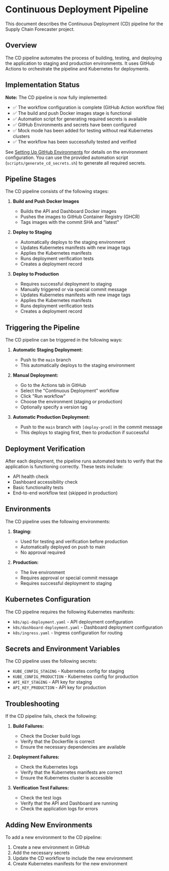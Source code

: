 # Continuous Deployment Pipeline

This document describes the Continuous Deployment (CD) pipeline for the Supply Chain Forecaster project.

## Overview

The CD pipeline automates the process of building, testing, and deploying the application to staging and production environments. It uses GitHub Actions to orchestrate the pipeline and Kubernetes for deployments.

## Implementation Status

**Note:** The CD pipeline is now fully implemented:

- ✅ The workflow configuration is complete (GitHub Action workflow file)
- ✅ The build and push Docker images stage is functional
- ✅ Automation script for generating required secrets is available
- ✅ GitHub Environments and secrets have been configured
- ✅ Mock mode has been added for testing without real Kubernetes clusters
- ✅ The workflow has been successfully tested and verified

See [Setting Up GitHub Environments](../../scripts/setup_github_environments.md) for details on the environment configuration. You can use the provided automation script (`scripts/generate_cd_secrets.sh`) to generate all required secrets.

## Pipeline Stages

The CD pipeline consists of the following stages:

1. **Build and Push Docker Images**
   - Builds the API and Dashboard Docker images
   - Pushes the images to GitHub Container Registry (GHCR)
   - Tags images with the commit SHA and "latest"

2. **Deploy to Staging**
   - Automatically deploys to the staging environment
   - Updates Kubernetes manifests with new image tags
   - Applies the Kubernetes manifests
   - Runs deployment verification tests
   - Creates a deployment record

3. **Deploy to Production**
   - Requires successful deployment to staging
   - Manually triggered or via special commit message
   - Updates Kubernetes manifests with new image tags
   - Applies the Kubernetes manifests
   - Runs deployment verification tests
   - Creates a deployment record

## Triggering the Pipeline

The CD pipeline can be triggered in the following ways:

1. **Automatic Staging Deployment:**
   - Push to the `main` branch
   - This automatically deploys to the staging environment

2. **Manual Deployment:**
   - Go to the Actions tab in GitHub
   - Select the "Continuous Deployment" workflow
   - Click "Run workflow"
   - Choose the environment (staging or production)
   - Optionally specify a version tag

3. **Automatic Production Deployment:**
   - Push to the `main` branch with `[deploy-prod]` in the commit message
   - This deploys to staging first, then to production if successful

## Deployment Verification

After each deployment, the pipeline runs automated tests to verify that the application is functioning correctly. These tests include:

- API health check
- Dashboard accessibility check
- Basic functionality tests
- End-to-end workflow test (skipped in production)

## Environments

The CD pipeline uses the following environments:

1. **Staging:**
   - Used for testing and verification before production
   - Automatically deployed on push to main
   - No approval required

2. **Production:**
   - The live environment
   - Requires approval or special commit message
   - Requires successful deployment to staging

## Kubernetes Configuration

The CD pipeline requires the following Kubernetes manifests:

- `k8s/api-deployment.yaml` - API deployment configuration
- `k8s/dashboard-deployment.yaml` - Dashboard deployment configuration
- `k8s/ingress.yaml` - Ingress configuration for routing

## Secrets and Environment Variables

The CD pipeline uses the following secrets:

- `KUBE_CONFIG_STAGING` - Kubernetes config for staging
- `KUBE_CONFIG_PRODUCTION` - Kubernetes config for production
- `API_KEY_STAGING` - API key for staging
- `API_KEY_PRODUCTION` - API key for production

## Troubleshooting

If the CD pipeline fails, check the following:

1. **Build Failures:**
   - Check the Docker build logs
   - Verify that the Dockerfile is correct
   - Ensure the necessary dependencies are available

2. **Deployment Failures:**
   - Check the Kubernetes logs
   - Verify that the Kubernetes manifests are correct
   - Ensure the Kubernetes cluster is accessible

3. **Verification Test Failures:**
   - Check the test logs
   - Verify that the API and Dashboard are running
   - Check the application logs for errors

## Adding New Environments

To add a new environment to the CD pipeline:

1. Create a new environment in GitHub
2. Add the necessary secrets
3. Update the CD workflow to include the new environment
4. Create Kubernetes manifests for the new environment